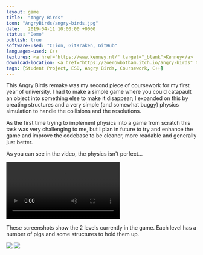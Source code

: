 ```yaml
---
layout: game
title:  "Angry Birds"
icon: "AngryBirds/angry-birds.jpg"
date:   2019-04-11 10:00:00 +0000
status: "Demo"
publish: true
software-used: "CLion, GitKraken, GitHub"
languages-used: C++
textures: <a href="https://www.kenney.nl/" target="_blank">Kenney</a>
download-location: <a href="https://zoerowbotham.itch.io/angry-birds" target="_blank">zoerowbotham.itch.io</a>
tags: [Student Project, ESD, Angry Birds, Coursework, C++]
---
```


This Angry Birds remake was my second piece of coursework for my first year of university. I had to make a simple game where you could catapault an object into something else to make it disappear; I expanded on this by creating structures and a very simple (and somewhat buggy) physics simulation to handle the collisions and the resolutions. 

As the first time trying to implement physics into a game from scratch this task was very challenging to me, but I plan in future to try and enhance the game and improve the codebase to be cleaner, more readable and generally just better.

As you can see in the video, the physics isn't perfect...

<video controls>
  <source src="{{ site.baseurl }}/assets/AngryBirds/angry-birds-cover.mp4" type="video/mp4">
</video>

These screenshots show the 2 levels currently in the game. Each level has a number of pigs and some structures to hold them up.

<img src="{{ site.baseurl }}/assets/AngryBirds/angry-birds-game.jpg"/>
<img src="{{ site.baseurl }}/assets/AngryBirds/angry-birds-game-2.jpg"/>
